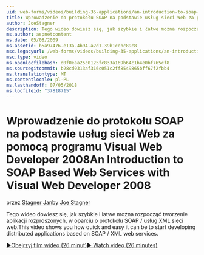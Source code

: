 ```yaml
---
uid: web-forms/videos/building-35-applications/an-introduction-to-soap-based-web-services-with-visual-web-developer-2008
title: Wprowadzenie do protokołu SOAP na podstawie usług sieci Web za pomocą programu Visual Web Developer 2008 | Dokumentacja firmy Microsoft
author: JoeStagner
description: Tego wideo dowiesz się, jak szybkie i łatwe można rozpocząć tworzenie aplikacji rozproszonych, w oparciu o protokołu SOAP / usług XML sieci web.
ms.author: aspnetcontent
ms.date: 05/08/2009
ms.assetid: b5a97476-e13a-4b94-a2d1-39b1cebc89c8
msc.legacyurl: /web-forms/videos/building-35-applications/an-introduction-to-soap-based-web-services-with-visual-web-developer-2008
msc.type: video
ms.openlocfilehash: d0f0eaa25c0125fc833a169b64c1b4e0bf765cf8
ms.sourcegitcommit: b28cd0313af316c051c2ff8549865bff67f2fbb4
ms.translationtype: MT
ms.contentlocale: pl-PL
ms.lasthandoff: 07/05/2018
ms.locfileid: "37818715"
---
```

<a name="an-introduction-to-soap-based-web-services-with-visual-web-developer-2008"></a><span data-ttu-id="eb86c-103">Wprowadzenie do protokołu SOAP na podstawie usług sieci Web za pomocą programu Visual Web Developer 2008</span><span class="sxs-lookup"><span data-stu-id="eb86c-103">An Introduction to SOAP Based Web Services with Visual Web Developer 2008</span></span>
====================
<span data-ttu-id="eb86c-104">przez [Stagner Jan](https://github.com/JoeStagner)</span><span class="sxs-lookup"><span data-stu-id="eb86c-104">by [Joe Stagner](https://github.com/JoeStagner)</span></span>

<span data-ttu-id="eb86c-105">Tego wideo dowiesz się, jak szybkie i łatwe można rozpocząć tworzenie aplikacji rozproszonych, w oparciu o protokołu SOAP / usług XML sieci web.</span><span class="sxs-lookup"><span data-stu-id="eb86c-105">This video shows you how quick and easy it can be to start developing distributed applications based on SOAP / XML web services.</span></span>

[<span data-ttu-id="eb86c-106">&#9654;Obejrzyj film wideo (26 minut)</span><span class="sxs-lookup"><span data-stu-id="eb86c-106">&#9654; Watch video (26 minutes)</span></span>](https://channel9.msdn.com/Blogs/ASP-NET-Site-Videos/an-introduction-to-soap-based-web-services-with-visual-web-developer-2008)
